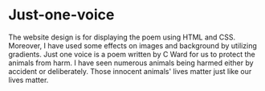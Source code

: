 # Just-one-voice
The website design is for displaying the poem using HTML and CSS. Moreover, I have used some effects on images and background by utilizing gradients. Just one voice is a poem written by C Ward for us to protect the animals from harm. I have seen numerous animals being harmed either by accident or deliberately. Those innocent animals' lives matter just like our lives matter.
